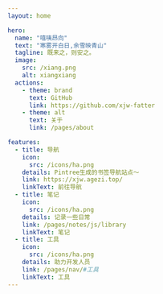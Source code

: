 ```yaml
---
layout: home

hero:
  name: "嘻咦昂向"
  text: "寒雾开白日,余雪映青山"
  tagline: 既来之，则安之。
  image:
    src: /xiang.png
    alt: xiangxiang
  actions:
    - theme: brand
      text: GitHub
      link: https://github.com/xjw-fatter
    - theme: alt
      text: 关于
      link: /pages/about

features:
  - title: 导航
    icon:
      src: /icons/ha.png
    details: Pintree生成的书签导航站点～
    link: https://xjw.agezi.top/
    linkText: 前往导航
  - title: 笔记
    icon:
      src: /icons/ha.png
    details: 记录一些日常
    link: /pages/notes/js/library
    linkText: 笔记
  - title: 工具
    icon:
      src: /icons/ha.png
    details: 助力开发人员
    link: /pages/nav/#工具
    linkText: 工具
---
```


<Confetti />
<VisitorPanel />
